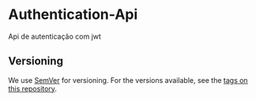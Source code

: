 # Authentication-Api
Api de autenticação com jwt

## Versioning

We use [SemVer](http://semver.org/) for versioning. For the versions available, see the [tags on this repository](https://github.com/houndour/houndbot/tags).
